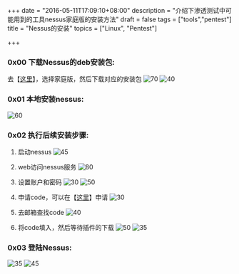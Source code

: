 +++
date = "2016-05-11T17:09:10+08:00"
description = "介绍下渗透测试中可能用到的工具nessus家庭版的安装方法"
draft = false
tags = ["tools","pentest"]
title = "Nessus的安装"
topics = ["Linux", "Pentest"]

+++
<!--
 * @Author: reber
 * @Mail: reber0ask@qq.com
 * @Date: 2019-04-10 10:45:01
 * @LastEditTime: 2019-07-29 09:19:48
 -->

### 0x00 下载Nessus的deb安装包:
去【[这里](http://www.tenable.com/products/nessus/select-your-operating-system?_blank)】，选择家庭版，然后下载对应的安装包
![70](/img/post/Nessus_Home.png)
![40](/img/post/select_nessus_deb.png)

### 0x01 本地安装nessus:
![60](/img/post/install_nessus.png)

### 0x02 执行后续安装步骤:
1. 启动nessus
![45](/img/post/start_nessus.png)

2. web访问nessus服务
![80](/img/post/web_nessus.png)

3. 设置账户和密码
![30](/img/post/setaccount.png)
![50](/img/post/code.png)

4. 申请code，可以在【[这里](http://www.tenable.com/products/nessus-home)】申请
![30](/img/post/register_code.png)

5. 去邮箱查找code
![40](/img/post/get_code.png)

6. 将code填入，然后等待插件的下载
![50](/img/post/input_code.png)
![35](/img/post/wait_download.png)

### 0x03 登陆Nessus:
![35](/img/post/sign_in_nessus1.png)
![45](/img/post/sign_in_nessus2.png)

